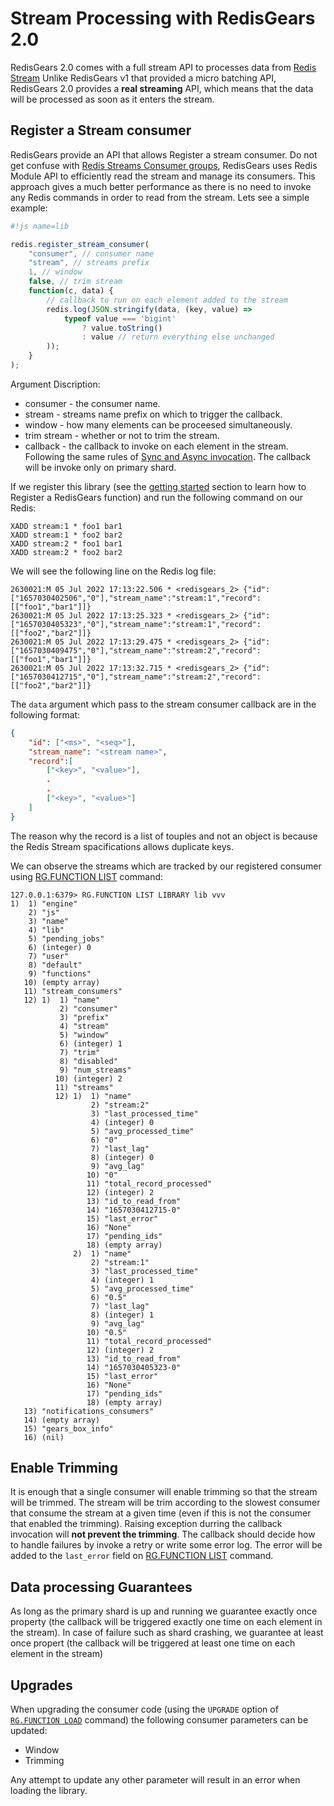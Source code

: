 # Stream Processing with RedisGears 2.0

RedisGears 2.0 comes with a full stream API to processes data from [Redis Stream](https://redis.io/docs/manual/data-types/streams/) Unlike RedisGears v1 that provided a micro batching API, RedisGears 2.0 provides a **real streaming** API, which means that the data will be processed as soon as it enters the stream.

## Register a Stream consumer

RedisGears provide an API that allows Register a stream consumer. Do not get confuse with [Redis Streams Consumer groups](https://redis.io/docs/manual/data-types/streams/#consumer-groups), RedisGears uses Redis Module API to efficiently read the stream and manage its consumers. This approach gives a much better performance as there is no need to invoke any Redis commands in order to read from the stream. Lets see a simple example:

```js
#!js name=lib

redis.register_stream_consumer(
    "consumer", // consumer name
    "stream", // streams prefix
    1, // window
    false, // trim stream
    function(c, data) {
        // callback to run on each element added to the stream
        redis.log(JSON.stringify(data, (key, value) =>
            typeof value === 'bigint'
                ? value.toString()
                : value // return everything else unchanged
        ));
    }
);
```

Argument Discription:

* consumer - the consumer name.
* stream - streams name prefix on which to trigger the callback.
* window - how many elements can be proceesed simultaneously.
* trim stream - whether or not to trim the stream.
* callback - the callback to invoke on each element in the stream. Following the same rules of [Sync and Async invocation](sync_and_async_run.md). The callback will be invoke only on primary shard.

If we register this library (see the [getting started](../README.md) section to learn how to Register a RedisGears function) and run the following command on our Redis:

```
XADD stream:1 * foo1 bar1
XADD stream:1 * foo2 bar2
XADD stream:2 * foo1 bar1
XADD stream:2 * foo2 bar2
```

We will see the following line on the Redis log file:

```
2630021:M 05 Jul 2022 17:13:22.506 * <redisgears_2> {"id":["1657030402506","0"],"stream_name":"stream:1","record":[["foo1","bar1"]]}
2630021:M 05 Jul 2022 17:13:25.323 * <redisgears_2> {"id":["1657030405323","0"],"stream_name":"stream:1","record":[["foo2","bar2"]]}
2630021:M 05 Jul 2022 17:13:29.475 * <redisgears_2> {"id":["1657030409475","0"],"stream_name":"stream:2","record":[["foo1","bar1"]]}
2630021:M 05 Jul 2022 17:13:32.715 * <redisgears_2> {"id":["1657030412715","0"],"stream_name":"stream:2","record":[["foo2","bar2"]]}
```

The `data` argument which pass to the stream consumer callback are in the following format:

```json
{
    "id": ["<ms>", "<seq>"],
    "stream_name": "<stream name>",
    "record":[
        ["<key>", "<value>"],
        .
        .
        ["<key>", "<value>"]
    ]
}
```

The reason why the record is a list of touples and not an object is because the Redis Stream spacifications allows duplicate keys.

We can observe the streams which are tracked by our registered consumer using [RG.FUNCTION LIST](commands.md) command:

```
127.0.0.1:6379> RG.FUNCTION LIST LIBRARY lib vvv
1)  1) "engine"
    2) "js"
    3) "name"
    4) "lib"
    5) "pending_jobs"
    6) (integer) 0
    7) "user"
    8) "default"
    9) "functions"
   10) (empty array)
   11) "stream_consumers"
   12) 1)  1) "name"
           2) "consumer"
           3) "prefix"
           4) "stream"
           5) "window"
           6) (integer) 1
           7) "trim"
           8) "disabled"
           9) "num_streams"
          10) (integer) 2
          11) "streams"
          12) 1)  1) "name"
                  2) "stream:2"
                  3) "last_processed_time"
                  4) (integer) 0
                  5) "avg_processed_time"
                  6) "0"
                  7) "last_lag"
                  8) (integer) 0
                  9) "avg_lag"
                 10) "0"
                 11) "total_record_processed"
                 12) (integer) 2
                 13) "id_to_read_from"
                 14) "1657030412715-0"
                 15) "last_error"
                 16) "None"
                 17) "pending_ids"
                 18) (empty array)
              2)  1) "name"
                  2) "stream:1"
                  3) "last_processed_time"
                  4) (integer) 1
                  5) "avg_processed_time"
                  6) "0.5"
                  7) "last_lag"
                  8) (integer) 1
                  9) "avg_lag"
                 10) "0.5"
                 11) "total_record_processed"
                 12) (integer) 2
                 13) "id_to_read_from"
                 14) "1657030405323-0"
                 15) "last_error"
                 16) "None"
                 17) "pending_ids"
                 18) (empty array)
   13) "notifications_consumers"
   14) (empty array)
   15) "gears_box_info"
   16) (nil)

```

## Enable Trimming

It is enough that a single consumer will enable trimming so that the stream will be trimmed. The stream will be trim according to the slowest consumer that consume the stream at a given time (even if this is not the consumer that enabled the trimming). Raising exception durring the callback invocation will **not prevent the trimming**. The callback should decide how to handle failures by invoke a retry or write some error log. The error will be added to the `last_error` field on [RG.FUNCTION LIST](commands.md) command.

## Data processing Guarantees

As long as the primary shard is up and running we guarantee exactly once property (the callback will be triggered exactly one time on each element in the stream). In case of failure such as shard crashing, we guarantee at least once propert (the callback will be triggered at least one time on each element in the stream)

## Upgrades

When upgrading the consumer code (using the `UPGRADE` option of [`RG.FUNCTION LOAD`](commands.md) command) the following consumer parameters can be updated:

* Window
* Trimming

Any attempt to update any other parameter will result in an error when loading the library.